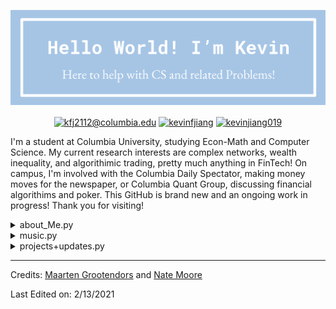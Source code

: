 ![image](https://github.com/kevinjiang019/kevinjiang019/blob/master/Hello%20world.png)

<p align="center">
<a href="mailto:kfj2112@columbia.edu" target="blank"><img align="center" src="https://img.shields.io/badge/Gmail-D14836?style=for-the-badge&logo=gmail&logoColor=white&link=kfj@columbia.edu" alt="kfj2112@columbia.edu"/></a>
<a href="https://www.linkedin.com/in/kevinfjiang/" target="blank"><img align="center" src="https://img.shields.io/badge/-LinkedIn-039BE5?style=for-the-badge&logo=Linkedin&logoColor=white&link=https://www.linkedin.com/in/kevinfjiang/" alt="kevinfjiang"/></a>
<a href="https://columbiauniversity.zoom.us/my/kevinfjiang" target="blank"><img align="center" src="https://img.shields.io/badge/Zoom-2D8CFF?style=for-the-badge&logo=zoom&logoColor=white&link=https://columbiauniversity.zoom.us/my/kevinfjiang" alt="kevinjiang019"/></a>

</p>


I'm a student at Columbia University, studying Econ-Math and Computer Science. 
My current research interests are complex networks, wealth inequality, and algorithimic trading,
pretty much anything in FinTech! On campus, I'm involved with the Columbia Daily Spectator, making 
money moves for the newspaper, or Columbia Quant Group, discussing financial algorithims and poker. 
This GitHub is brand new and an ongoing work in progress! Thank you for visiting!

<details>
<summary>about_Me.py</summary>
  
  <!---
  | Command | Description |
| --- | --- |
| [Vectors of Locally Aggregated Concepts](https://github.com/MaartenGr/VLAC) | <img src="https://img.shields.io/badge/-NLP-red"> <img src="https://img.shields.io/badge/-Python-blue">|
| ... | ... |
  --->
  

```python
import personalBio as PB

def main():
     print(getBio())

def getBio():
    PB.bio = {
        'Free time':              "You will often find me working on personal projects[below], playing poker, or exploring coffee shops of NYC",
        'Computer skills':        [Python, Java, R, Excel, PowerPoint]
        'Socials':                "Please Contact me via email so we can chat! \

``` 
<p align = "middle">
<a href="https://github.com/kevinjiang019?tab=projects" target="blank"><img align="center" src="https://img.shields.io/badge/GitHub-100000?style=for-the-badge&logo=github&logoColor=white&link=https://github.com/kevinjiang019?tab=projects" alt="kevinjiang019"/>
<a href="https://www.instagram.com/kevinfjiang/" target="blank"><img align="center" src="https://img.shields.io/badge/Instagram-E4405F?style=for-the-badge&logo=instagram&logoColor=white&link=https://www.instagram.com/kevinfjiang/" alt="kevinfjiang"/>
<a href="https://www.facebook.com/kevinfjiang/" target="blank"><img align="center" src="https://img.shields.io/badge/Facebook-1877F2?style=for-the-badge&logo=facebook&logoColor=white&link=https://www.facebook.com/kevinfjiang/" alt="kevinjiang019"/></a>
<a href="mailto:kevin.jiang016@gmail.com" target="blank"><img align="center" src="https://img.shields.io/badge/Gmail-D14836?style=for-the-badge&logo=gmail&logoColor=white&link=kevin.jiang016@gmail.com" alt="kevin.jiang016@gmail.com"/></a>"


```python
              }
    return PB.bio

if __name__ == "__main__":
    main()
    print("Thank you for learning a bit more about me!)
```


</details> 
<details>
<summary>music.py</summary>
  
  <!---
  | Command | Description |
| --- | --- |
| [Vectors of Locally Aggregated Concepts](https://github.com/MaartenGr/VLAC) | <img src="https://img.shields.io/badge/-NLP-red"> <img src="https://img.shields.io/badge/-Python-blue">|
| ... | ... |
  --->
  

| What I'm currently listening to!                                                                                               |
| ------------------------------------------------------------------------------------------------------------------------------ |
| <a href="https://natemoo-re.kevinjiang019.vercel.app/now-playing?open"><img src="https://natemoo-re.kevinjiang019.vercel.app/now-playing" width="540" height="64"></a> |


<table>
  <thead>
    <tr>
      <th>Top Songs</th>
    </tr>
  </thead>
  <tbody>
    <tr>
      <td><a href="https://natemoo-re.kevinjiang019.vercel.app/top-tracks?i=1&open"><img src="https://natemoo-re.kevinjiang019.vercel.app/top-tracks?i=1" width="540" height="64"></a></td>
    </tr>
    <tr></tr> <!-- hide gray row -->
    <tr>
      <td><a href="https://natemoo-re.kevinjiang019.vercel.app/top-tracks?i=2&open"><img src="https://natemoo-re.kevinjiang019.vercel.app/top-tracks?i=2" width="540" height="64"></a></td>
    </tr>
    <tr></tr> <!-- hide gray row -->
    <tr>
      <td><a href="https://natemoo-re.kevinjiang019.vercel.app/top-tracks?i=3&open"><img src="https://natemoo-re.kevinjiang019.vercel.app/top-tracks?i=3" width="540" height="64"></a></td>
    </tr>
  </tbody>
</table>

</details>  

<details>
<summary>projects+updates.py</summary>
  
  <!---
  | Command | Description |
| --- | --- |
| [Vectors of Locally Aggregated Concepts](https://github.com/MaartenGr/VLAC) | <img src="https://img.shields.io/badge/-NLP-red"> <img src="https://img.shields.io/badge/-Python-blue">|
| ... | ... |
  --->
  
| Project | Description |
| --- | --- |
| [Complex Network Analysis @ CRIS Lab](https://github.com/kevinjiang019/IncomeInequalityGraphModel)| Research Intern at the CRIS lab studying income and wealth inequality
| [NBA Text Alert Project](https://github.com/kevinjiang019/NBATextAlerts)| Alerts when a selected NBA player (Ben Simmons) performs a selected action (Make a 3)
| [RegisRoar Pitchdeck @ Data Product Initiative CU](https://drive.google.com/file/d/1-LmtbM0avaClkDp6dG3a_psUqBVfVJy0/view?usp=sharing)| A personalized Columbia course machine learning recommendation platform based on crowd-sourced data, user-specific interests, and aggregated reviews
</details> 

-----
Credits: [Maarten Grootendors](https://github.com/MaartenGr) and [Nate Moore](https://github.com/natemoo-re)

Last Edited on: 2/13/2021
